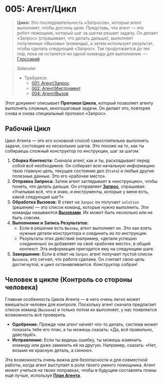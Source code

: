 # 005: Агент/Цикл

> **Цикл:** Это последовательность «Запросов», которые агент выполняет, чтобы достичь цели. Представь, что агент — это робот-помощник, который шаг за шагом решает задачу. Он делает «Запрос» (спрашивает, что делать дальше), выполняет полученные «Вызовы» (команды), а затем использует результат, чтобы сделать следующий «Запрос». Так продолжается до тех пор, пока не останется ни одной команды для выполнения. — [Глоссарий](./000_glossary.md)

> Sidenote:
>
> - Требуется:
>   - [001: Агент/Запрос](./001_agent_request.md)
>   - [002: Агент/Инструмент](./002_agent_tool.md)
>   - [004: Агент/Вызов](./004_agent_call.md)

Этот документ описывает **Протокол Цикла**, который позволяет агенту выполнять сложные, многошаговые задачи. Он делает это, повторяя снова и снова специальный протокол «Запрос».

## Рабочий Цикл

Цикл Агента — это его основной способ самостоятельно выполнять задачи, состоящие из нескольких шагов. Это похоже на то, как ты собираешь сложный конструктор по инструкции, шаг за шагом.

1.  **Сборка Контекста:** Сначала агент, как и ты, раскладывает перед собой всё необходимое. Он собирает всю начальную информацию: твою главную цель, текущее состояние дел (`State`) и любые другие полезные данные. Это его «рабочее место».
2.  **Отправка Запроса:** Затем агент заглядывает в «инструкцию», чтобы понять, что делать дальше. Он отправляет **[Запрос](./001_agent_request.md)**, спрашивая: «Учитывая всё, что я знаю, и инструменты, которые у меня есть, какой следующий шаг?»
3.  **Обработка Вызовов:** В ответ на `Запрос` он получает `solution` (решение) — это список команд, которые нужно выполнить. Эти команды называются **[Вызовами](./004_agent_call.md)**. Их может быть несколько или не быть совсем.
4.  **Выполнение и Запись Результатов:**
    -   Если в решении есть `Вызовы`, агент выполняет их. Это как взять нужные детали конструктора и соединить их по инструкции.
    -   Результаты этих действий (например, «детали успешно соединены») он добавляет на своё «рабочее место», в общий контекст. Эта информация пригодится ему на следующем шаге.
5.  **Завершение:** Если в ответ на `Запрос` агент получает пустой список `Вызовов`, это сигнал, что работа сделана. Он считает свою цель достигнутой, и цикл останавливается. Конструктор собран!

## Человек в цикле (Контроль со стороны человека)

Главная особенность Цикла Агента — в него очень легко может вмешаться человек для контроля. Поскольку агент сначала предлагает список команд (`Вызовов`) и только потом их выполняет, у нас появляется возможность всё проверить.

-   **Одобрение:** Прежде чем агент начнёт что-то делать, система может показать тебе его план, а ты можешь сказать: «Да, всё правильно, действуй!».
-   **Исправление:** Если ты видишь ошибку, ты можешь изменить команду или даже заменить её на другую. Например, сказать: «Нет, возьми не красную деталь, а синюю».

Эта возможность очень важна для безопасности и для совместной работы, когда агент выступает в роли твоего умного помощника. Агент может учиться на твоих поправках, чтобы в будущем составлять планы ещё лучше, используя **[План Агента](./012_agent_plan.md)**.